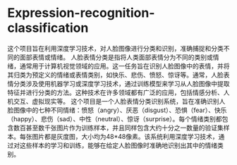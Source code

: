 # Expression-recognition-classification
 这个项目旨在利用深度学习技术，对人脸图像进行分类和识别，准确捕捉和分类不同的面部表情或情绪。
 人脸表情分类是指将人类面部表情分为不同的类别或情绪，通常用于计算机视觉领域的应用。这一任务旨在识别人脸图像中的表情，并将其归类为预定义的情绪或表情类别，如快乐、悲伤、愤怒、惊讶等。通常，人脸表情分类涉及使用机器学习或深度学习技术，通过训练模型来学习从人脸图像中提取特征并进行分类的方法。这种技术在许多领域都有广泛的应用，包括情感分析、人机交互、虚拟现实等。
 这个项目是一个人脸表情分类识别系统，旨在准确识别人脸图像中的七种不同情绪：愤怒（angry）、厌恶（disgust）、恐惧（fear）、快乐（happy）、悲伤（sad）、中性（neutral）、惊讶（surprise）。每个情绪类别都包含数百甚至数千张图片作为训练样本，并且同样包含大约十分之一数量的验证集样本。每张图片都是灰度图，大小均为48*48像素。该系统利用深度学习技术，通过对这些样本的学习和训练，能够在给定人脸图像时准确地识别出其中的情绪类别。
